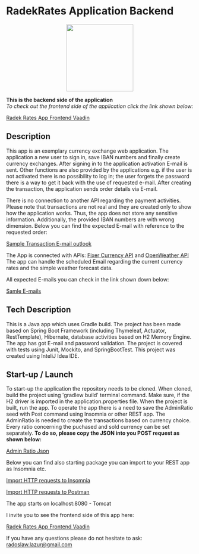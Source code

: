 # RadekRates Application Backend</h1>

<p align="center">
  <img width="180" height="180" src="https://zapodaj.net/images/b3c5b34fde616.jpg">
</p>

**This is the backend side of the application**  
*To check out the frontend side of the application click the link shown below:*  

[Radek Rates App Frontend Vaadin](https://github.com/radoslaw-lazur/radekRatesFrontVaadin)  
  
## Description

This app is an exemplary currency exchange web application. 
The application a new user to sign in, save IBAN numbers and finally create currency exchanges.
After signing in to the application activation E-mail is sent.
Other functions are also provided by the applications e.g. 
if the user is not activated there is no possibility to log in; 
the user forgets the password there is a way to get it back with the use of requested e-mail.
After creating the transaction, the application sends order details via E-mail.

There is no connection to another API regarding the payment activities.
Please note that transactions are not real and they are created only to show how the application works. 
Thus, the app does not store any sensitive information.
Additionally, the provided IBAN numbers are with wrong dimension. 
Below you can find the expected E-mail with reference to the requested order:  

[Sample Transaction E-mail outlook](https://zapodaj.net/images/4cd9d4dc3351a.png)  

The App is connected with APIs: [Fixer Currency API](https://fixer.io/) and [OpenWeather API](https://openweathermap.org/)  
The app can handle the scheduled Email regarding the current currency rates and the simple weather forecast data. 

All expected E-mails you can check in the link shown down below:  

[Samle E-mails](https://drive.google.com/drive/folders/1sqPugOzT309ssavN9kkeoHJs7UUYCZeu?usp=sharing)

## Tech Description


This is a Java app which uses Gradle build. The project has been made based on Spring Boot Framework (including Thymeleaf, Actuator, RestTemplate), Hibernate, database activities based on H2 Memory Engine. The app has got E-mail and password validation. 
The project is covered with tests using Junit, Mockito, and SpringBootTest. 
This project was created using InteliJ Idea IDE.

## Start-up / Launch

To start-up the application the repository needs to be cloned. When cloned, build the project using 'gradlew build' terminal command. 
Make sure, if the H2 driver is imported in the application.properties file. 
When the project is built, run the app.
To operate the app there is a need to save the AdminRatio seed with Post command using Insomnia or other REST app. 
The AdminRatio is needed to create the transactions based on currency choice. Every ratio concerning the puchased and sold currency can be set separately. 
**To do so, please copy the JSON into you POST request as shown below:** 

[Admin Ratio Json](https://drive.google.com/file/d/12dx1tffOBkHcF6p-1f69PbEqP4L7Ok-W/view?usp=sharing)

Below you can find also starting package you can import to your REST app as Insomnia etc.

[Import HTTP requests to Insomnia](https://drive.google.com/drive/folders/1enXQa5ovWKFmjkGJBqzuRmqBPypgym2W?usp=sharing)

[Import HTTP requests to Postman](https://www.getpostman.com/collections/d99444aae4a04e7ef4fb)

The app starts on localhost:8080 - Tomcat

I invite you to see the frontend side of this app here: 

[Radek Rates App Frontend Vaadin](https://github.com/radoslaw-lazur/radekRatesFrontVaadin)  

If you have any questions please do not hesitate to ask: radoslaw.lazur@gmail.com
